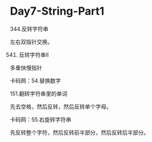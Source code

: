 # Day7-String-Part1
344.反转字符串

左右双指针交换。

541. 反转字符串II

多重快慢指针

卡码网：54.替换数字


151.翻转字符串里的单词

先去空格，然后反转，然后反转单个字母。

卡码网：55.右旋转字符串

先反转整个字符，然后反转前半部分，然后反转后半部分。
